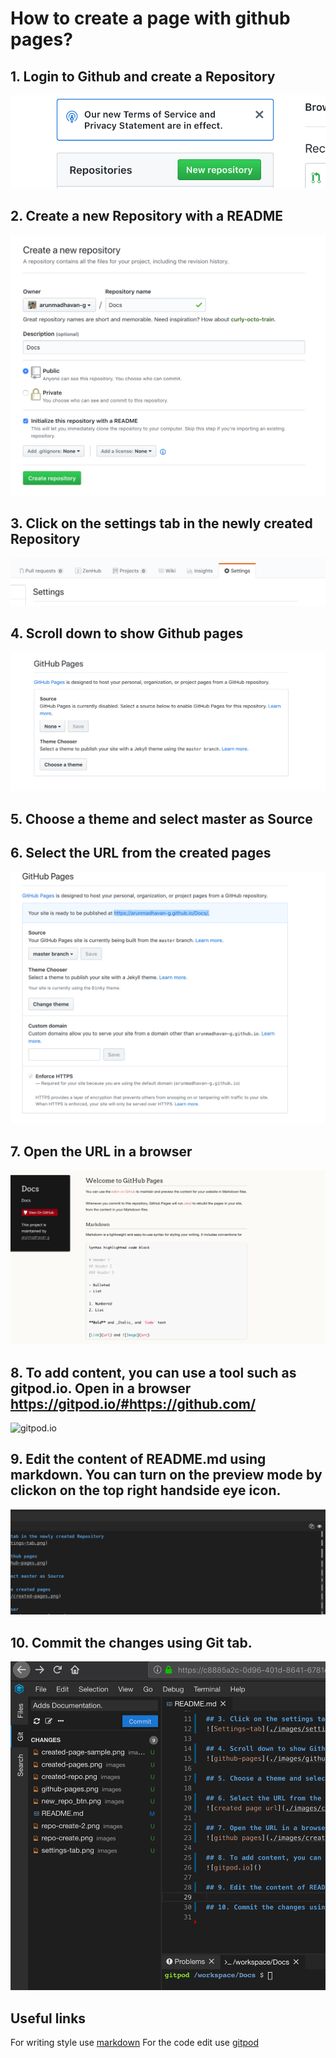 # How to create a page with github pages?


## 1. Login to Github and create a Repository
![Github New Repository](./images/new_repo_btn.png)

## 2. Create a new Repository with a README
![Create Repo page](./images/repo-create-2.png)


## 3. Click on the settings tab in the newly created Repository
![Settings-tab](./images/settings-tab.png)

## 4. Scroll down to show Github pages
![github-pages](./images/github-pages.png)

## 5. Choose a theme and select master as Source

## 6. Select the URL from the created pages
![created page url](./images/created-pages.png)

## 7. Open the URL in a browser
![github pages](./images/created-page-sample.png)

## 8. To add content, you can use a tool such as gitpod.io. Open in a browser https://gitpod.io/#https://github.com/<repo-url>
![gitpod.io](gitpod-age.png)

## 9. Edit the content of README.md using markdown. You can turn on the preview mode by clickon on the top right handside eye icon.
![eye icon](./images/eye-icon.png)

## 10. Commit the changes using Git tab.
![commit](./images/commit-git.png)


## Useful links

For writing style use [markdown](https://www.markdownguide.org/)
For the code edit use [gitpod](https://www.gitpod.io/)


